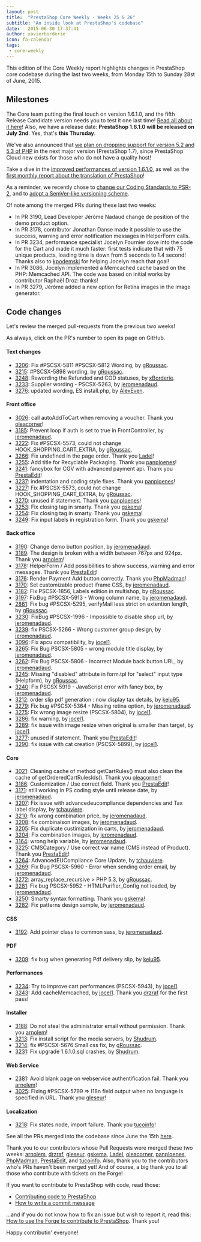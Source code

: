 ```yaml
---
layout: post
title:  "PrestaShop Core Weekly - Weeks 25 & 26"
subtitle: "An inside look at PrestaShop's codebase"
date:   2015-06-30 17:37:41
author: xavierborderie
icon: fa-calendar
tags:
 - core-weekly
---
```


This edition of the Core Weekly report highlights changes in PrestaShop core codebase during the last two weeks, from Monday 15th to Sunday 28st of June, 2015.


## Milestones

The Core team putting the final touch on version 1.6.1.0, and the fifth Release Candidate version needs you to test it one last time! [Read all about it here](http://build.prestashop.com/news/prestashop-1.6.1.0-rc5/)! Also, we have a release date: **PrestaShop 1.6.1.0 will be released on July 2nd**. Yes, that's **this Thursday**.

We've also announced that [we plan on dropping support for version 5.2 and 5.3 of PHP](http://build.prestashop.com/news/Dropping-support-php52-and-53/) in the next major version (PrestaShop 1.7), since PrestaShop Cloud new exists for those who do not have a quality host!

Take a dive in the [improved performances of version 1.6.1.0](http://build.prestashop.com/news/prestashop-1-6-1-0-performances/), as well as the [first monthly report about the translation of PrestaShop](http://build.prestashop.com/news/do-you-speak-prestashop-may-2015-edition/)!

As a reminder, we recently chose to [change our Coding Standards to PSR-2](http://build.prestashop.com/news/prestashop-moves-to-psr-2/), and to [adopt a SemVer-like versioning scheme](http://build.prestashop.com/news/a-more-semantic-versioning-scheme/).

Of note among the merged PRs during these last two weeks:

 * In PR 3190, Lead Developer Jérôme Nadaud change de position of the demo product option.
 * In PR 3178, contributor Jonathan Danse made it possible to use the success, warning and error notification messages in HelperForm calls.
 * In PR 3234, performance specialist Jocelyn Fournier dove into the code for the Cart and made it much faster: first tests indicate that with 75 unique products, loading time is down from 5 seconds to 1.4 second! Thanks also to [kpodemski](https://github.com/kpodemski) for helping Jocelyn reach that goal!
 * In PR 3086, Jocelyn implemented a Memcached cache based on the PHP::Memcached API. The code was based on initial works by contributor Raphaël Droz: thanks!
 * In PR 3279, Jérôme added a new option for Retina images in the image generator.


## Code changes

Let's review the merged pull-requests from the previous two weeks!

As always, click on the PR's number to open its page on GitHub.
 
#### Text changes

 * [3206](https://github.com/PrestaShop/PrestaShop/pull/3206): Fix #PSCSX-5811 #PSCSX-5812 Wording, by [gRoussac](https://github.com/gRoussac).
 * [3215](https://github.com/PrestaShop/PrestaShop/pull/3215): #PSCSX-5898 wording, by [gRoussac](https://github.com/gRoussac).
 * [3248](https://github.com/PrestaShop/PrestaShop/pull/3248): Rewording the Refunded and COD statuses, by [xBorderie](https://github.com/xBorderie).
 * [3233](https://github.com/PrestaShop/PrestaShop/pull/3233): Supplier wording - PSCSX-5263, by [jeromenadaud](https://github.com/jeromenadaud).
 * [3276](https://github.com/PrestaShop/PrestaShop/pull/3276): updated wording, ES install.php, by [AlexEven](https://github.com/AlexEven).
 
#### Front office

 * [3026](https://github.com/PrestaShop/PrestaShop/pull/3026): call autoAddToCart when removing a voucher. Thank you [oleacorner](https://github.com/oleacorner)!
 * [3185](https://github.com/PrestaShop/PrestaShop/pull/3185): Prevent loop if auth is set to true in FrontController, by [jeromenadaud](https://github.com/jeromenadaud).
 * [3222](https://github.com/PrestaShop/PrestaShop/pull/3222): Fix #PSCSX-5573, could not change HOOK_SHOPPING_CART_EXTRA, by [gRoussac](https://github.com/gRoussac).
 * [3266](https://github.com/PrestaShop/PrestaShop/pull/3266): Fix undefined in the page order. Thank you [Ladel](https://github.com/Ladel)!
 * [3255](https://github.com/PrestaShop/PrestaShop/pull/3255): Add title for Recyclable Packaging. Thank you [panploenes](https://github.com/panploenes)!
 * [3241](https://github.com/PrestaShop/PrestaShop/pull/3241): fancybox for CGV with advanced payment api. Thank you [PrestaEdit](https://github.com/PrestaEdit)!
 * [3237](https://github.com/PrestaShop/PrestaShop/pull/3237): indentation and coding style fixes. Thank you [panploenes](https://github.com/panploenes)!
 * [3227](https://github.com/PrestaShop/PrestaShop/pull/3227): Fix #PSCSX-5573, could not change HOOK_SHOPPING_CART_EXTRA, by [gRoussac](https://github.com/gRoussac).
 * [3270](https://github.com/PrestaShop/PrestaShop/pull/3270): unused if statement. Thank you [panploenes](https://github.com/panploenes)!
 * [3253](https://github.com/PrestaShop/PrestaShop/pull/3253): Fix closing tag in smarty. Thank you [gskema](https://github.com/gskema)!
 * [3254](https://github.com/PrestaShop/PrestaShop/pull/3254): Fix closing tag in smarty. Thank you [gskema](https://github.com/gskema)!
 * [3249](https://github.com/PrestaShop/PrestaShop/pull/3249): Fix input labels in registration form. Thank you [gskema](https://github.com/gskema)!
 
#### Back office

 * [3190](https://github.com/PrestaShop/PrestaShop/pull/3190): Change demo button position, by [jeromenadaud](https://github.com/jeromenadaud).
 * [3189](https://github.com/PrestaShop/PrestaShop/pull/3189): The design is broken with a width between 767px and 924px. Thank you [arnolem](https://github.com/arnolem)!
 * [3178](https://github.com/PrestaShop/PrestaShop/pull/3178): HelperForm / Add possibilities to show success, warning and error messages. Thank you [PrestaEdit](https://github.com/PrestaEdit)!
 * [3176](https://github.com/PrestaShop/PrestaShop/pull/3176): Render Payment Add button correctly. Thank you [PhpMadman](https://github.com/PhpMadman)!
 * [3170](https://github.com/PrestaShop/PrestaShop/pull/3170): Set customizable product iframe CSS, by [jeromenadaud](https://github.com/jeromenadaud).
 * [3182](https://github.com/PrestaShop/PrestaShop/pull/3182): Fix PSCSX-1856, Labels edition in multishop, by [gRoussac](https://github.com/gRoussac).
 * [3197](https://github.com/PrestaShop/PrestaShop/pull/3197): FixBug #PSCSX-5913 - Wrong column name, by [jeromenadaud](https://github.com/jeromenadaud).
 * [2861](https://github.com/PrestaShop/PrestaShop/pull/2861): Fix bug #PSCSX-5295, verifyMail less strict on extention length, by [gRoussac](https://github.com/gRoussac).
 * [3230](https://github.com/PrestaShop/PrestaShop/pull/3230): FixBug #PSCSX-1996 - Impossible to disable shop url, by [jeromenadaud](https://github.com/jeromenadaud).
 * [3239](https://github.com/PrestaShop/PrestaShop/pull/3239): fix PSCSX-5266 - Wrong customer group design, by [jeromenadaud](https://github.com/jeromenadaud).
 * [3096](https://github.com/PrestaShop/PrestaShop/pull/3096): Fix apcu compatibility, by [jocel1](https://github.com/jocel1).
 * [3265](https://github.com/PrestaShop/PrestaShop/pull/3265): Fix Bug PSCSX-5805 - wrong module title display, by [jeromenadaud](https://github.com/jeromenadaud).
 * [3262](https://github.com/PrestaShop/PrestaShop/pull/3262): Fix Bug PSCSX-5806 - Incorrect Module back button URL, by [jeromenadaud](https://github.com/jeromenadaud).
 * [3245](https://github.com/PrestaShop/PrestaShop/pull/3245): Missing "disabled" attribute in form.tpl for "select" input type (Helpform), by [gRoussac](https://github.com/gRoussac).
 * [3240](https://github.com/PrestaShop/PrestaShop/pull/3240): Fix PSCSX 5919 - JavaScript error with fancy box, by [jeromenadaud](https://github.com/jeromenadaud).
 * [3212](https://github.com/PrestaShop/PrestaShop/pull/3212): order slip pdf generation : now display tax details, by [kelu95](https://github.com/kelu95).
 * [3279](https://github.com/PrestaShop/PrestaShop/pull/3279): Fix bug #PSCSX-5364 - Missing retina option, by [jeromenadaud](https://github.com/jeromenadaud).
 * [3275](https://github.com/PrestaShop/PrestaShop/pull/3275): Fix wrong image resize (PSCSX-5804), by [jocel1](https://github.com/jocel1).
 * [3286](https://github.com/PrestaShop/PrestaShop/pull/3286): fix warning, by [jocel1](https://github.com/jocel1).
 * [3289](https://github.com/PrestaShop/PrestaShop/pull/3289): fix issue with image resize when original is smaller than target, by [jocel1](https://github.com/jocel1).
 * [3277](https://github.com/PrestaShop/PrestaShop/pull/3277): unused if statement. Thank you [PrestaEdit](https://github.com/PrestaEdit)!
 * [3290](https://github.com/PrestaShop/PrestaShop/pull/3290): fix issue with cat creation (PSCSX-5899), by [jocel1](https://github.com/jocel1).
 
#### Core

 * [3021](https://github.com/PrestaShop/PrestaShop/pull/3021): Cleaning cache of method getCartRules() must also clean the cache of getOrderedCartRulesIds(). Thank you [oleacorner](https://github.com/oleacorner)!
 * [3186](https://github.com/PrestaShop/PrestaShop/pull/3186): Customization / Use correct field. Thank you [PrestaEdit](https://github.com/PrestaEdit)!
 * [3171](https://github.com/PrestaShop/PrestaShop/pull/3171): still working in PS coding style until release date, by [jeromenadaud](https://github.com/jeromenadaud).
 * [3207](https://github.com/PrestaShop/PrestaShop/pull/3207): Fix issue with advancedeucompliance dependencies and Tax label display, by [tchauviere](https://github.com/tchauviere).
 * [3210](https://github.com/PrestaShop/PrestaShop/pull/3210): fix wrong combination price, by [jeromenadaud](https://github.com/jeromenadaud).
 * [3208](https://github.com/PrestaShop/PrestaShop/pull/3208): fix combinaison images, by [jeromenadaud](https://github.com/jeromenadaud).
 * [3205](https://github.com/PrestaShop/PrestaShop/pull/3205): Fix duplicate custimization in carts, by [jeromenadaud](https://github.com/jeromenadaud).
 * [3204](https://github.com/PrestaShop/PrestaShop/pull/3204): Fix combination images, by [jeromenadaud](https://github.com/jeromenadaud).
 * [3164](https://github.com/PrestaShop/PrestaShop/pull/3164): wrong help variable, by [jeromenadaud](https://github.com/jeromenadaud).
 * [3225](https://github.com/PrestaShop/PrestaShop/pull/3225): CMSCategory / Use correct var name (CMS instead of Product). Thank you [PrestaEdit](https://github.com/PrestaEdit)!
 * [3264](https://github.com/PrestaShop/PrestaShop/pull/3264): AdvancedEUCompliance Core Update, by [tchauviere](https://github.com/tchauviere).
 * [3269](https://github.com/PrestaShop/PrestaShop/pull/3269): Fix Bug PSCSX-5960 - Error when sending order email, by [jeromenadaud](https://github.com/jeromenadaud).
 * [3272](https://github.com/PrestaShop/PrestaShop/pull/3272): array_replace_recursive > PHP 5.3, by [gRoussac](https://github.com/gRoussac).
 * [3281](https://github.com/PrestaShop/PrestaShop/pull/3281): Fix bug PSCSX-5952 - HTMLPurifier_Config not loaded, by [jeromenadaud](https://github.com/jeromenadaud).
 * [3250](https://github.com/PrestaShop/PrestaShop/pull/3250): Smarty syntax formatting. Thank you [gskema](https://github.com/gskema)!
 * [3282](https://github.com/PrestaShop/PrestaShop/pull/3282): Fix patterns design sample, by [jeromenadaud](https://github.com/jeromenadaud).
 
#### CSS

 * [3192](https://github.com/PrestaShop/PrestaShop/pull/3192): Add pointer class to common sass, by [jeromenadaud](https://github.com/jeromenadaud).

#### PDF

 * [3209](https://github.com/PrestaShop/PrestaShop/pull/3209): fix bug when generating Pdf delivery slip, by [kelu95](https://github.com/kelu95).
 
#### Performances

 * [3234](https://github.com/PrestaShop/PrestaShop/pull/3234): Try to improve cart performances (PSCSX-5943), by [jocel1](https://github.com/jocel1).
 * [3243](https://github.com/PrestaShop/PrestaShop/pull/3243): Add cacheMemcached, by [jocel1](https://github.com/jocel1). Thank you [drzraf](https://github.com/drzraf) for the first pass!

#### Installer

 * [3188](https://github.com/PrestaShop/PrestaShop/pull/3188): Do not steal the administrator email without permission. Thank you [arnolem](https://github.com/arnolem)!
 * [3213](https://github.com/PrestaShop/PrestaShop/pull/3213): Fix install script for the media servers, by [Shudrum](https://github.com/Shudrum).
 * [3214](https://github.com/PrestaShop/PrestaShop/pull/3214): fix #PSCSX-5676 Small css fix, by [gRoussac](https://github.com/gRoussac).
 * [3231](https://github.com/PrestaShop/PrestaShop/pull/3231): Fix upgrade 1.6.1.0.sql crashes, by [Shudrum](https://github.com/Shudrum).
 
#### Web Service

 * [2381](https://github.com/PrestaShop/PrestaShop/pull/2381): Avoid blank page on webservice authentification fail. Thank you [arnolem](https://github.com/arnolem)!
 * [3025](https://github.com/PrestaShop/PrestaShop/pull/3025): Fixing #PSCSX-5799 => I18n field output when no language is specified in URL. Thank you [gleseur](https://github.com/gleseur)!
 
#### Localization

 * [3218](https://github.com/PrestaShop/PrestaShop/pull/3218): Fix states node, import failure. Thank you [tucoinfo](https://github.com/tucoinfo)!
 
 

See all the PRs merged into the codebase since June the 15th [here](https://github.com/PrestaShop/PrestaShop/pulls?q=is%3Apr+merged%3A%3E2015-06-15+is%3Aclosed+sort%3Aupdated&utf8=%E2%9C%93).

Thank you to our contributors whose Pull Requests were merged these two weeks: [arnolem](https://github.com/arnolem), [drzraf](https://github.com/drzraf), [gleseur](https://github.com/gleseur), [gskema](https://github.com/gskema), [Ladel](https://github.com/Ladel), [oleacorner](https://github.com/oleacorner), [panploenes](https://github.com/panploenes), [PhpMadman](https://github.com/PhpMadman), [PrestaEdit](https://github.com/PrestaEdit), and [tucoinfo](https://github.com/tucoinfo). Also, thank you to the contributors who's PRs haven't been merged yet! And of course, a big thank you to all those who contribute with tickets on the Forge!

If you want to contribute to PrestaShop with code, read those:

 * [Contributing code to PrestaShop](http://doc.prestashop.com/display/PS16/Contributing+code+to+PrestaShop)
 * [How to write a commit message](http://doc.prestashop.com/display/PS16/How+to+write+a+commit+message)

...and if you do not know how to fix an issue but wish to report it, read this: [How to use the Forge to contribute to PrestaShop](http://doc.prestashop.com/display/PS16/How+to+use+the+Forge+to+contribute+to+PrestaShop). Thank you!

Happy contributin' everyone!
